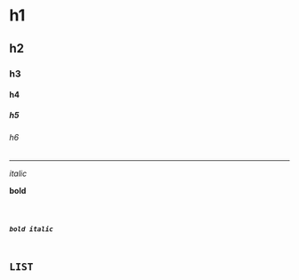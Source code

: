 # h1
## h2
### h3
#### h4
##### h5
###### h6
________________

_italic_

__bold__

<code>

___bold italic___

## LIST ##
